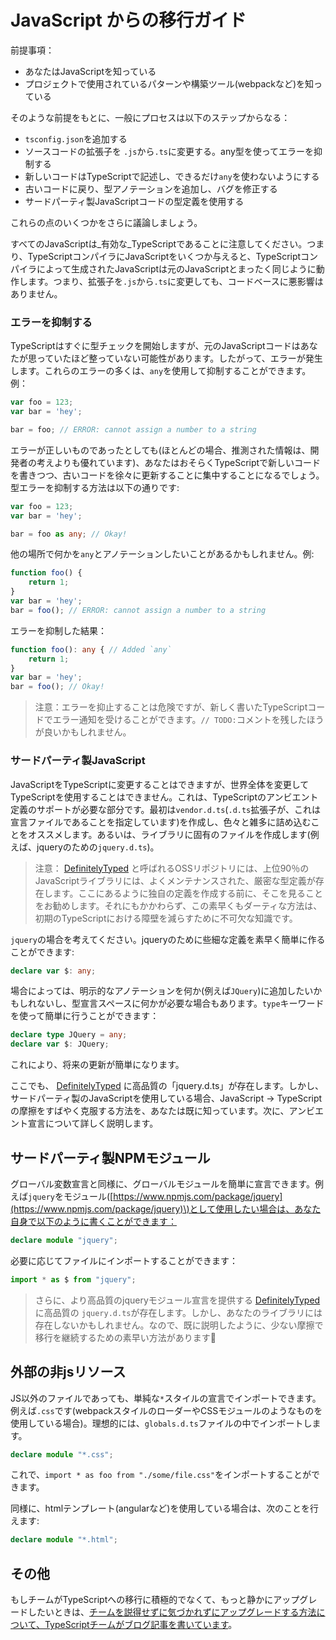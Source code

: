 # JavaScript からの移行ガイド

前提事項：

* あなたはJavaScriptを知っている
* プロジェクトで使用されているパターンや構築ツール\(webpackなど\)を知っている

そのような前提をもとに、一般にプロセスは以下のステップからなる：

* `tsconfig.json`を追加する
* ソースコードの拡張子を `.js`から`.ts`に変更する。any型を使ってエラーを抑制する
* 新しいコードはTypeScriptで記述し、できるだけ`any`を使わないようにする
* 古いコードに戻り、型アノテーションを追加し、バグを修正する
* サードパーティ製JavaScriptコードの型定義を使用する

これらの点のいくつかをさらに議論しましょう。

すべてのJavaScriptは_有効な_TypeScriptであることに注意してください。つまり、TypeScriptコンパイラにJavaScriptをいくつか与えると、TypeScriptコンパイラによって生成されたJavaScriptは元のJavaScriptとまったく同じように動作します。つまり、拡張子を`.js`から`.ts`に変更しても、コードベースに悪影響はありません。

### エラーを抑制する

TypeScriptはすぐに型チェックを開始しますが、元のJavaScriptコードはあなたが思っていたほど整っていない可能性があります。したがって、エラーが発生します。これらのエラーの多くは、`any`を使用して抑制することができます。例：

```typescript
var foo = 123;
var bar = 'hey';

bar = foo; // ERROR: cannot assign a number to a string
```

エラーが正しいものであったとしても\(ほとんどの場合、推測された情報は、開発者の考えよりも優れています\)、あなたはおそらくTypeScriptで新しいコードを書きつつ、古いコードを徐々に更新することに集中することになるでしょう。型エラーを抑制する方法は以下の通りです:

```typescript
var foo = 123;
var bar = 'hey';

bar = foo as any; // Okay!
```

他の場所で何かを`any`とアノテーションしたいことがあるかもしれません。例:

```typescript
function foo() {
    return 1;
}
var bar = 'hey';
bar = foo(); // ERROR: cannot assign a number to a string
```

エラーを抑制した結果：

```typescript
function foo(): any { // Added `any`
    return 1;
}
var bar = 'hey';
bar = foo(); // Okay!
```

> 注意：エラーを抑止することは危険ですが、新しく書いたTypeScriptコードでエラー通知を受けることができます。`// TODO:`コメントを残したほうが良いかもしれません。

### サードパーティ製JavaScript

JavaScriptをTypeScriptに変更することはできますが、世界全体を変更してTypeScriptを使用することはできません。これは、TypeScriptのアンビエント定義のサポートが必要な部分です。最初は`vendor.d.ts`\(`.d.ts`拡張子が、これは宣言ファイルであることを指定しています\)を作成し、色々と雑多に詰め込むことをオススメします。あるいは、ライブラリに固有のファイルを作成します\(例えば、jqueryのための`jquery.d.ts`\)。

> 注意： [DefinitelyTyped](https://github.com/borisyankov/DefinitelyTyped) と呼ばれるOSSリポジトリには、上位90％のJavaScriptライブラリには、よくメンテナンスされた、厳密な型定義が存在します。ここにあるように独自の定義を作成する前に、そこを見ることをお勧めします。それにもかかわらず、この素早くもダーティな方法は、初期のTypeScriptにおける障壁を減らすために不可欠な知識です。

`jquery`の場合を考えてください。jqueryのために些細な定義を素早く簡単に作ることができます:

```typescript
declare var $: any;
```

場合によっては、明示的なアノテーションを何か\(例えば`JQuery`\)に追加したいかもしれないし、型宣言スペースに何かが必要な場合もあります。`type`キーワードを使って簡単に行うことができます：

```typescript
declare type JQuery = any;
declare var $: JQuery;
```

これにより、将来の更新が簡単になります。

ここでも、 [DefinitelyTyped](https://github.com/borisyankov/DefinitelyTyped) に高品質の「jquery.d.ts」が存在します。しかし、サードパーティ製のJavaScriptを使用している場合、JavaScript -&gt; TypeScriptの摩擦をすばやく克服する方法を、あなたは既に知っています。次に、アンビエント宣言について詳しく説明します。

## サードパーティ製NPMモジュール

グローバル変数宣言と同様に、グローバルモジュールを簡単に宣言できます。例えば`jquery`をモジュール\([https://www.npmjs.com/package/jquery](https://www.npmjs.com/package/jquery)\)として使用したい場合は、あなた自身で以下のように書くことができます：

```typescript
declare module "jquery";
```

必要に応じてファイルにインポートすることができます：

```typescript
import * as $ from "jquery";
```

> さらに、より高品質のjqueryモジュール宣言を提供する [DefinitelyTyped](https://github.com/borisyankov/DefinitelyTyped) に高品質の `jquery.d.ts`が存在します。しかし、あなたのライブラリには存在しないかもしれません。なので、既に説明したように、少ない摩擦で移行を継続するための素早い方法があります🌹

## 外部の非jsリソース

JS以外のファイルであっても、単純な`*`スタイルの宣言でインポートできます。例えば`.css`です\(webpackスタイルのローダーやCSSモジュールのようなものを使用している場合\)。理想的には、`globals.d.ts`ファイルの中でインポートします。

```typescript
declare module "*.css";
```

これで、`import * as foo from "./some/file.css"`をインポートすることができます。

同様に、htmlテンプレート\(angularなど\)を使用している場合は、次のことを行えます:

```typescript
declare module "*.html";
```

## その他

もしチームがTypeScriptへの移行に積極的でなくて、もっと静かにアップグレードしたいときは、[チームを説得せずに気づかれずにアップグレードする方法について、TypeScriptチームがブログ記事を書いています](https://devblogs.microsoft.com/typescript/how-to-upgrade-to-typescript-without-anybody-noticing-part-1/)。

